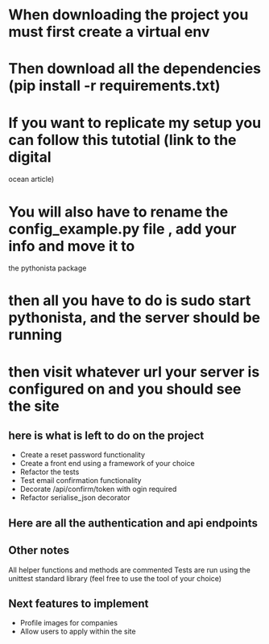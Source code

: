# When downloading the project you must first create a virtual env
# Then download all the dependencies (pip install -r requirements.txt)
# If you want to replicate my setup you can follow this tutotial (link to the digital
ocean article)
# You will also have to rename the config_example.py file , add your info and move it to
the pythonista package
# then all you have to do is sudo start pythonista, and the server should be running
# then visit whatever url your server is configured on and you should see the site

## here is what is left to do on the project

- Create a reset password functionality
- Create a front end using a framework of your choice
- Refactor the tests 
- Test email confirmation functionality 
- Decorate /api/confirm/token with ogin required
- Refactor serialise_json decorator

## Here are all the authentication and api endpoints

## Other notes

All helper functions and methods are commented 
Tests are run using the unittest standard library (feel free to use the tool of your
choice)

## Next features to implement
- Profile images for companies
- Allow users to apply within the site
